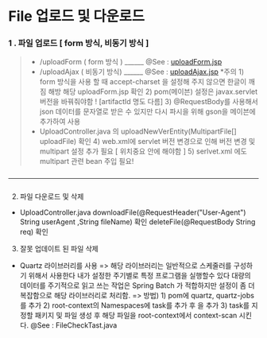 <h1> File 업로드 및 다운로드 </h1>
<h3>1 . 파일 업로드 [ form 방식, 비동기 방식 ]</h3>
 
>- /uploadForm ( form 방식 ) 
  ______ @See : [uploadForm.jsp](https://github.com/edel1212/springStudy/blob/main/ex03/src/main/webapp/WEB-INF/views/uploadForm.jsp)
>- /uploadAjax ( 비동기 방식) ______ @See : [uploadAjax.jsp](https://github.com/edel1212/springStudy/blob/main/ex03/src/main/webapp/WEB-INF/views/uploadAjax.jsp)
   *주의 
    1) form 방식을 사용 할 때 accept-charset 을 설정해 주지 않으면 한글이 깨짐 해방 해당 uploadForm.jsp 확인
    2) pom(메이븐) 설정은 javax.servlet 버전을 바꿔줘야함 ! [artifactId 명도 다름]
    3) @RequestBody를 사용해서 json 데이터를 문자열로 받은 수 있지만 다시 파시을 위해 gson을 메이븐에 추가하여 사용
 >- UploadController.java 의  uploadNewVerEntity(MultipartFile[] uploadFile) 확인 
    4) web.xml에 servlet 버전 변경으로 인해 버전 변경 및 multipart 설정 추가 필요 [ 위치중요 <serlvet>안에 해야함</serlvet> ]
    5) serlvet.xml 에도 multipart 관련 bean 주입 필요!
 
<hr style="margin:25px 0 25px 0"/>

2. 파일 다운로드 및 삭제

- UploadController.java
  downloadFile(@RequestHeader("User-Agent") String userAgent ,String fileName) 확인
  deleteFile(@RequestBody String req) 확인

3. 잘못 업데이트 된 파일 삭제

- Quartz 라이브러리를 사용
  => 해당 라이브러리는 일반적으로 스케줄러를 구성하기 위해서 사용한다 내가 설정한 주기별로 특정 프로그램을 실행할수 있다
  대량의 데이터를 주기적으로 읽고 쓰는 작업은 Spring Batch 가 적합하지만 설정이 좀 더 복잡함으로 해당
  라이브러리로 처리함.
  => 방법) 1) pom에 quartz, quartz-jobs를 추가 2) root-context의 Namespaces에 task를 추가 후 <task-annotation-driven/>을 추가 3) task를 지정할 패키지 및 파일 생성 후 해당 파일을 root-context에서 context-scan 시킨다.
  @See : FileCheckTast.java
